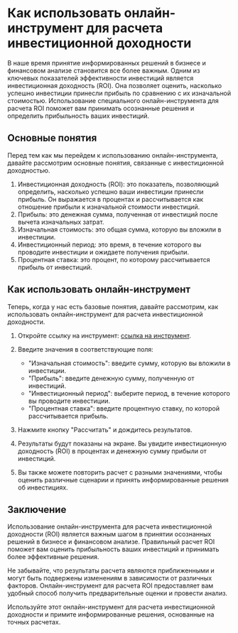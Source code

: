 Как использовать онлайн-инструмент для расчета инвестиционной доходности
========================================================================

В наше время принятие информированных решений в бизнесе и финансовом анализе становится все более важным. Одним из ключевых показателей эффективности инвестиций является инвестиционная доходность (ROI). Она позволяет оценить, насколько успешно инвестиции принесли прибыль по сравнению с их изначальной стоимостью. Использование специального онлайн-инструмента для расчета ROI поможет вам принимать осознанные решения и определить прибыльность ваших инвестиций.

Основные понятия
----------------

Перед тем как мы перейдем к использованию онлайн-инструмента, давайте рассмотрим основные понятия, связанные с инвестиционной доходностью.

1. Инвестиционная доходность (ROI): это показатель, позволяющий определить, насколько успешно ваши инвестиции принесли прибыль. Он выражается в процентах и рассчитывается как отношение прибыли к изначальной стоимости инвестиций.
2. Прибыль: это денежная сумма, полученная от инвестиций после вычета изначальных затрат.
3. Изначальная стоимость: это общая сумма, которую вы вложили в инвестиции.
4. Инвестиционный период: это время, в течение которого вы проводите инвестиции и ожидаете получения прибыли.
5. Процентная ставка: это процент, по которому рассчитывается прибыль от инвестиций.

Как использовать онлайн-инструмент
----------------------------------

Теперь, когда у нас есть базовые понятия, давайте рассмотрим, как использовать онлайн-инструмент для расчета инвестиционной доходности.

1. Откройте ссылку на инструмент: [ссылка на инструмент](https://www.onlinecalculatorsfree.com/ru/financial/return-on-investment-calculator.html).
2. Введите значения в соответствующие поля:
    
    
    - "Изначальная стоимость": введите сумму, которую вы вложили в инвестиции.
    - "Прибыль": введите денежную сумму, полученную от инвестиций.
    - "Инвестиционный период": выберите период, в течение которого вы проводите инвестиции.
    - "Процентная ставка": введите процентную ставку, по которой рассчитывается прибыль.
3. Нажмите кнопку "Рассчитать" и дождитесь результатов.
4. Результаты будут показаны на экране. Вы увидите инвестиционную доходность (ROI) в процентах и денежную сумму прибыли от инвестиций.
5. Вы также можете повторить расчет с разными значениями, чтобы оценить различные сценарии и принять информированные решения об инвестициях.

Заключение
----------

Использование онлайн-инструмента для расчета инвестиционной доходности (ROI) является важным шагом в принятии осознанных решений в бизнесе и финансовом анализе. Правильный расчет ROI поможет вам оценить прибыльность ваших инвестиций и принимать более эффективные решения.

Не забывайте, что результаты расчета являются приближенными и могут быть подвержены изменениям в зависимости от различных факторов. Онлайн-инструмент для расчета ROI предоставляет вам удобный способ получить предварительные оценки и провести анализ.

Используйте этот онлайн-инструмент для расчета инвестиционной доходности и примите информированные решения, основанные на точных расчетах.